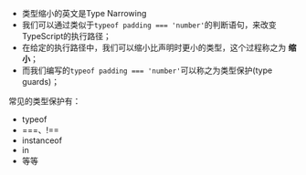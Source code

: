 
- 类型缩小的英文是Type Narrowing
- 我们可以通过类似于`typeof padding === 'number'`的判断语句，来改变TypeScript的执行路径；
- 在给定的执行路径中，我们可以缩小比声明时更小的类型，这个过程称之为 **缩小**；
- 而我们编写的`typeof padding === 'number'`可以称之为类型保护(type guards)；

常见的类型保护有：
- typeof
- ===、!==
- instanceof
- in
- 等等


